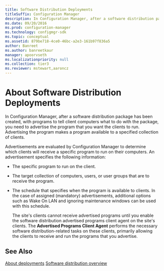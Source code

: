 ```yaml
---
title: Software Distribution Deployments
titleSuffix: Configuration Manager
description: In Configuration Manager, after a software distribution package has been created, with programs to tell client computers what to do with the package, you need to advertise the program.
ms.date: 09/20/2016
ms.prod: configuration-manager
ms.technology: configmgr-sdk
ms.topic: conceptual
ms.assetid: 879be718-4ce0-46bc-a2e3-161b97f836a5
author: Banreet
ms.author: banreetkaur
manager: apoorvseth
ms.localizationpriority: null
ms.collection: tier3
ms.reviewer: mstewart,aaroncz 
---
```

# About Software Distribution Deployments
In Configuration Manager, after a software distribution package has been created, with programs to tell client computers what to do with the package, you need to advertise the program that you want the clients to run. Advertising the program makes a program available to a specified collection of clients.  

 Advertisements are evaluated by Configuration Manager to determine which clients will receive a specific program to run on their computers. An advertisement specifies the following information:  

- The specific program to run on the client.  

- The target collection of computers, users, or user groups that are to receive the program.  

- The schedule that specifies when the program is available to clients. In the case of assigned (mandatory) advertisements, additional options such as Wake On LAN and ignoring maintenance windows can be used with this schedule.  

  The site's clients cannot receive advertised programs until you enable the software distribution advertised programs client agent on the site's clients. The **Advertised Programs Client Agent** performs the necessary software distribution-related tasks on these clients, primarily allowing the clients to receive and run the programs that you advertise.  

## See Also  
 [About deployments](about-software-distribution-deployments.md)
 [Software distribution overview](software-distribution-overview.md)
